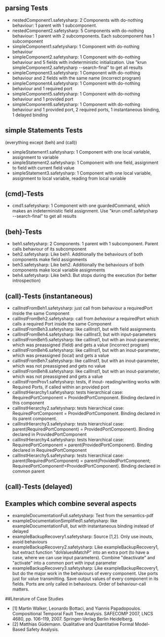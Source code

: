 ## parsing Tests

* nestedComponent1.safetysharp: 2 Components with do-nothing behaviour: 1 parent with 1 subcomponent.
* nestedComponent2.safetysharp: 5 Components with do-nothing behaviour: 1 parent with 2 subcomponents. Each subcomponent has 1 subcomponent
* simpleComponent1.safetysharp: 1 Component with do-nothing behaviour
* simpleComponent2.safetysharp: 1 Component with do-nothing behaviour and 5 fields with indeterministic initialization. Use "krun simpleComponent2.safetysharp --search-final" to get all results
* simpleComponent3.safetysharp: 1 Component with do-nothing behaviour and 2 fields with the same name (incorrect program)
* simpleComponent4.safetysharp: 1 Component with do-nothing behaviour and 1 required port
* simpleComponent5.safetysharp: 1 Component with do-nothing behaviour and 1 provided port
* simpleComponent6.safetysharp: 1 Component with do-nothing behaviour and 1 provided port, 2 required ports, 1 instantaneous binding, 1 delayed binding


## simple Statements Tests

(everything except (beh) and (call))

* simpleStatement1.safetysharp: 1 Component with one local variable, assignment to variable
* simpleStatement2.safetysharp: 1 Component with one field, assignment to field with current field value
* simpleStatement3.safetysharp: 1 Component with one local variable, assignment to local variable, reading from local variable


## (cmd)-Tests

* cmd1.safetysharp: 1 Component with one guardedCommand, which makes an indeterministic field assignment. Use "krun cmd1.safetysharp --search-final" to get all results


## (beh)-Tests

* beh1.safetysharp: 2 Components. 1 parent with 1 subcomponent. Parent calls behaviour of its subcomponent
* beh2.safetysharp: Like beh1. Additionally  the behaviours of both components make field assignments
* beh3.safetysharp: Like beh2. Additionally  the behaviours of both components make local variable assignments
* beh4.safetysharp: Like beh3. But stops during the execution (for better introspection)


## (call)-Tests (instantaneous)

* callInstFromBeh1.safetysharp: just call from behaviour a requiredPort inside the same Component
* callInstFromBeh2.safetysharp: call from _behaviour_ a requiredPort which calls a required Port inside the same Component
* callInstFromBeh3.safetysharp: like callInst1, but with field assignments
* callInstFromBeh4.safetysharp: like callInst3, but with input-parameters
* callInstFromBeh5.safetysharp: like callInst1, but with an inout-parameter, which was preassigned (field) and gets a value (incorrect program)
* callInstFromBeh6.safetysharp: like callInst1, but with an inout-parameter, which was preassigned (local) and gets a value
* callInstFromBeh7.safetysharp: like callInst1, but with an inout-parameter, which was not preassigned and gets no value
* callInstFromBeh8.safetysharp: like callInst1, but with an inout-parameter, which was not preassigned and gets a value
* callInstFromProv1.safetysharp: tests, if inout- reading/writing works with Required Ports, if called within an provided port
* callInstHierarchy1.safetysharp: tests hierarchical case: RequiredPortComponent = ProvidedPortComponent. Binding declared in this component
* callInstHierarchy2.safetysharp: tests hierarchical case: RequiredPortComponent = ProvidedPortComponent. Binding declared in its parent component.
* callInstHierarchy3.safetysharp: tests hierarchical case: parent(RequiredPortComponent) = ProvidedPortComponent). Binding declared in ProvidedPortComponent
* callInstHierarchy4.safetysharp: tests hierarchical case: RequiredPortComponent = parent(ProvidedPortComponent). Binding declared in RequiredPortComponent
* callInstHierarchy5.safetysharp: tests hierarchical case: parent(RequiredPortComponent) = parent(ProvidedPortComponent; RequiredPortComponent!=ProvidedPortComponent). Binding declared in common parent


## (call)-Tests (delayed)



## Examples which combine several aspects

* exampleDocumentationFull.safetysharp: Test from the semantics-pdf
* exampleDocumentationSimplified1.safetysharp: like exampleDocumentationFull, but with instantaneous binding instead of delayed
* exampleBackupRecovery1.safetysharp: Source [1,2]. Only use inouts, avoid behaviours
* exampleBackupRecovery2.safetysharp: Like exampleBackupRecovery1, but extract function "doValuesMatchP" into an extra port (to have a case, where we can use input parameters). Combine "deactivate" and "activate" into a common port with input parameter
* exampleBackupRecovery3.safetysharp: Like exampleBackupRecovery1, but do the major work in the behaviours of every component. Use ports just for value transmitting. Save output values of every component in its fields. Ports are only called in behaviours. Order of behaviour-call matters. 




##Literature of Case Studies

* [1] Martin Walker, Leonardo Bottaci, and Yiannis Papadopoulos. Compositional Temporal Fault Tree Analysis. SAFECOMP 2007, LNCS 4680, pp. 106–119, 2007. Springer-Verlag Berlin Heidelberg.
* [2] Matthias Güdemann. Qualitative and Quantitative Formal Model-Based Safety Analysis.